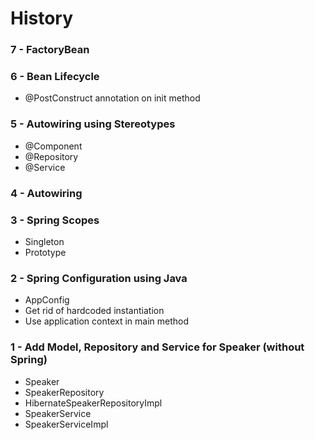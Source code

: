 # History

### 7 - FactoryBean

### 6 - Bean Lifecycle
* @PostConstruct annotation on init method

### 5 - Autowiring using Stereotypes
* @Component
* @Repository
* @Service

### 4 - Autowiring

### 3 - Spring Scopes
* Singleton
* Prototype

### 2 - Spring Configuration using Java
* AppConfig
* Get rid of hardcoded instantiation
* Use application context in main method

### 1 - Add Model, Repository and Service for Speaker (without Spring)
* Speaker
* SpeakerRepository
* HibernateSpeakerRepositoryImpl
* SpeakerService
* SpeakerServiceImpl
